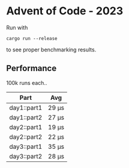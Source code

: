 # Advent of Code - 2023

Run with

    cargo run --release

to see proper benchmarking results.

## Performance

100k runs each..

| Part        | Avg   |
|-------------|-------|
| day1::part1 | 29 μs |
| day1::part2 | 27 μs |
| day2::part1 | 19 μs |
| day2::part2 | 22 μs |
| day3::part1 | 35 μs |
| day3::part2 | 28 μs |
